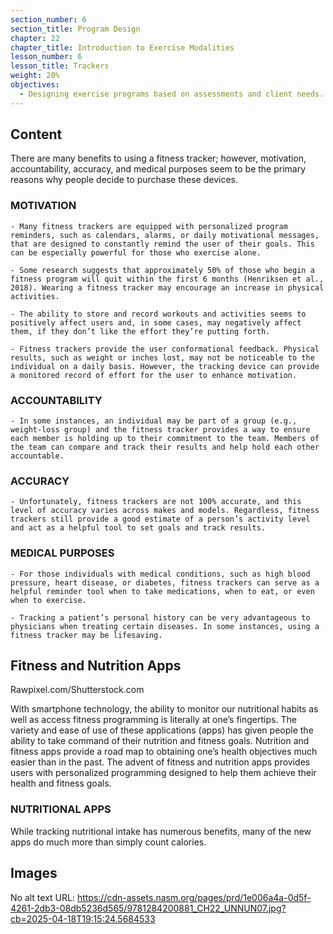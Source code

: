 ```yaml
---
section_number: 6
section_title: Program Design
chapter: 22
chapter_title: Introduction to Exercise Modalities
lesson_number: 6
lesson_title: Trackers
weight: 20%
objectives:
  - Designing exercise programs based on assessments and client needs.
---
```


## Content
There are many benefits to using a fitness tracker; however, motivation, accountability, accuracy, and medical purposes seem to be the primary reasons why people decide to purchase these devices.

### MOTIVATION

	- Many fitness trackers are equipped with personalized program reminders, such as calendars, alarms, or daily motivational messages, that are designed to constantly remind the user of their goals. This can be especially powerful for those who exercise alone.

	- Some research suggests that approximately 50% of those who begin a fitness program will quit within the first 6 months (Henriksen et al., 2018). Wearing a fitness tracker may encourage an increase in physical activities.

	- The ability to store and record workouts and activities seems to positively affect users and, in some cases, may negatively affect them, if they don’t like the effort they’re putting forth.

	- Fitness trackers provide the user conformational feedback. Physical results, such as weight or inches lost, may not be noticeable to the individual on a daily basis. However, the tracking device can provide a monitored record of effort for the user to enhance motivation.

### ACCOUNTABILITY

	- In some instances, an individual may be part of a group (e.g., weight-loss group) and the fitness tracker provides a way to ensure each member is holding up to their commitment to the team. Members of the team can compare and track their results and help hold each other accountable.

### ACCURACY

	- Unfortunately, fitness trackers are not 100% accurate, and this level of accuracy varies across makes and models. Regardless, fitness trackers still provide a good estimate of a person’s activity level and act as a helpful tool to set goals and track results.

### MEDICAL PURPOSES

	- For those individuals with medical conditions, such as high blood pressure, heart disease, or diabetes, fitness trackers can serve as a helpful reminder tool when to take medications, when to eat, or even when to exercise.

	- Tracking a patient’s personal history can be very advantageous to physicians when treating certain diseases. In some instances, using a fitness tracker may be lifesaving.

## Fitness and Nutrition Apps

Rawpixel.com/Shutterstock.com

With smartphone technology, the ability to monitor our nutritional habits as well as access fitness programming is literally at one’s fingertips. The variety and ease of use of these applications (apps) has given people the ability to take command of their nutrition and fitness goals. Nutrition and fitness apps provide a road map to obtaining one’s health objectives much easier than in the past. The advent of fitness and nutrition apps provides users with personalized programming designed to help them achieve their health and fitness goals.

### NUTRITIONAL APPS

While tracking nutritional intake has numerous benefits, many of the new apps do much more than simply count calories.

## Images

No alt text
URL: https://cdn-assets.nasm.org/pages/prd/1e006a4a-0d5f-4261-2db3-08db5236d565/9781284200881_CH22_UNNUN07.jpg?cb=2025-04-18T19:15:24.5684533